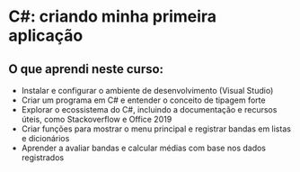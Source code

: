 # C#: criando minha primeira aplicação

## O que aprendi neste curso:

- Instalar e configurar o ambiente de desenvolvimento (Visual Studio)
- Criar um programa em C# e entender o conceito de tipagem forte
- Explorar o ecossistema do C#, incluindo a documentação e recursos úteis, como Stackoverflow e Office 2019
- Criar funções para mostrar o menu principal e registrar bandas em listas e dicionários
- Aprender a avaliar bandas e calcular médias com base nos dados registrados
